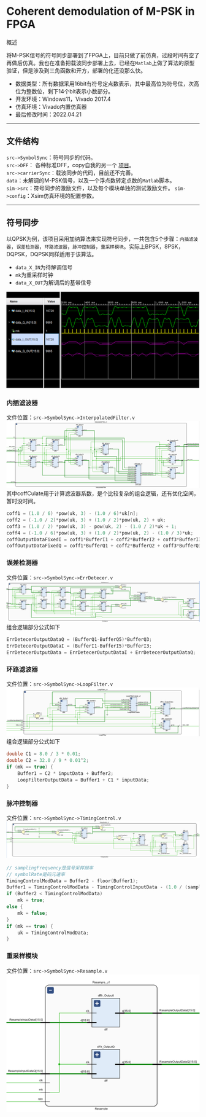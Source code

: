 # Coherent demodulation of M-PSK in FPGA
概述

将M-PSK信号的符号同步部署到了FPGA上，目前只做了前仿真，过段时间有空了再做后仿真。我也在准备把载波同步部署上去，已经在`Matlab`上做了算法的原型验证，但是涉及到三角函数和开方，部署的化还没那么快。  
- 数据类型：所有数据采用16bit有符号定点数表示，其中最高位为符号位，次高位为整数位，剩下14个bit表示小数部分。
- 开发环境：Windows11，Vivado 2017.4
- 仿真环境：Vivado内置仿真器
- 最后修改时间：2022.04.21

---

## 文件结构
`src->SymbolSync`：符号同步的代码。  
`src->DFF`：  各种标准DFF，copy自我的另一个 [项目](https://github.com/WeChatTeam/StandardDFF.git)。  
`src->carrierSync`：载波同步的代码，目前还不完善。  
`data`：未解调的M-PSK信号，以及一个浮点数转定点数的`Matlab`脚本。  
`sim->src`：符号同步的激励文件，以及每个模块单独的测试激励文件。
`sim->config`：Xsim仿真环境的配置参数。

---

## 符号同步
以QPSK为例，该项目采用加纳算法来实现符号同步，一共包含5个步骤：`内插滤波器`，`误差检测器`，`环路滤波器`，`脉冲控制器`，`重采样模块`。实际上BPSK，8PSK，DQPSK，DQPSK同样适用于该算法。  
- `data_X_IN`为待解调信号
- `mk`为重采样时钟
- `data_X_OUT`为解调后的基带信号  

![image](image/result.png)  
### 内插滤波器
文件位置：`src->SymbolSync->InterpolatedFilter.v`  
![image](image/IF.png)  
其中coffCulate用于计算滤波器系数，是个比较复杂的组合逻辑，还有优化空间，暂时没时间。
```C
coff1 = (1.0 / 6) *pow(uk, 3) - (1.0 / 6)*uk[n];
coff2 = (-1.0 / 2)*pow(uk, 3) + (1.0 / 2)*pow(uk, 2) + uk;
coff3 = (1.0 / 2) *pow(uk, 3) - pow(uk, 2) - (1.0 / 2)*uk + 1;
coff4 = (-1.0 / 6)*pow(uk, 3) + (1.0 / 2)*pow(uk, 2) - (1.0 / 3)*uk;
coffOutputDataFixedI = coff1*BufferI1 + coff2*BufferI2 + coff3*BufferI3 + coff4*BufferI4;
coffOutputDataFixedQ = coff1*BufferQ1 + coff2*BufferQ2 + coff3*BufferQ3 + coff4*BufferQ4;
```
### 误差检测器
文件位置：`src->SymbolSync->ErrDetecer.v`  
![image](image/ED.png)  
组合逻辑部分公式如下
```C
ErrDetecerOutputDataQ = (BufferQ1-BufferQ5)*BufferQ3;
ErrDetecerOutputDataI = (BufferI1-BufferI5)*BufferI3;
ErrDetecerOutputData = ErrDetecerOutputDataI + ErrDetecerOutputDataQ;
```
### 环路滤波器
文件位置：`src->SymbolSync->LoopFilter.v` 
![image](image/LF.png)  
组合逻辑部分公式如下
```C
double C1 = 8.0 / 3 * 0.01;
double C2 = 32.0 / 9 * 0.01^2;
if (mk == true) {
    Buffer1 = C2 * inputData + Buffer2;
    LoopFilterOutputData = Buffer1 + C1 * inputData;
}
```
### 脉冲控制器
文件位置：`src->SymbolSync->TimingControl.v` 
![image](image/TC.png)  
```c
// samplingFrequency是信号采样频率
// symbolRate是码元速率
TimingControlModData = Buffer2 - floor(Buffer1);
Buffer1 = TimingControlModData - TimingControlInputData - (1.0 / (samplingFrequency / symbolRate));
if (Buffer2 < TimingControlModData)
    mk = true;
else {
    mk = false;
}
if (mk == true) {
    uk = TimingControlModData;
}		
```
### 重采样模块
文件位置：`src->SymbolSync->Resample.v` 
![image](image/RS.png)  